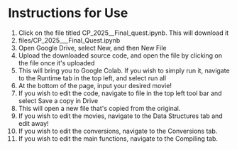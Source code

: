 # Instructions for Use

1. Click on the file titled CP_2025__Final_quest.ipynb. This will download it
  2. files/CP_2025___Final_Quest.ipynb 
3. Open Google Drive, select New, and then New File
4. Upload the downloaded source code, and open the file by clicking on the file once it's uploaded
5. This will bring you to Google Colab. If you wish to simply run it, navigate to the Runtime tab in the top left, and select run all
  6. At the bottom of the page, input your desired movie!
7. If you wish to edit the code, navigate to file in the top left tool bar and select Save a copy in Drive
8. This will open a new file that's copied from the original.
9. If you wish to edit the movies, navigate to the Data Structures tab and edit away!
10. If you wish to edit the conversions, navigate to the Conversions tab.
11. If you wish to edit the main functions, navigate to the Compiling tab. 
